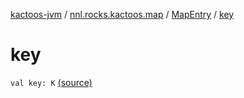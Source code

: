 [kactoos-jvm](../../index.md) / [nnl.rocks.kactoos.map](../index.md) / [MapEntry](index.md) / [key](.)

# key

`val key: K` [(source)](https://github.com/neonailol/kactoos/blob/master/kactoos-jvm/src/main/kotlin/nnl/rocks/kactoos/map/MapEntry.kt#L21)